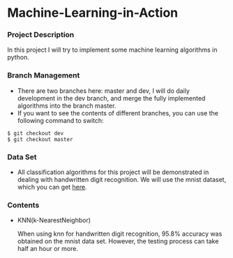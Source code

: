 # Machine-Learning-in-Action
### Project Description
In this project I will try to implement some machine learning algorithms in python.
### Branch Management
* There are two branches here: master and dev, I will do daily development in the dev branch, and merge the fully implemented algorithms into the branch master.
* If you want to see the contents of different branches, you can use the following command to switch:
```
$ git checkout dev
$ git checkout master
```
### Data Set
* All classification algorithms for this project will be demonstrated in dealing with handwritten digit recognition. We will use the mnist dataset, which you can get [here](http://yann.lecun.com/exdb/mnist/).

### Contents
* KNN(k-NearestNeighbor)

  When using knn for handwritten digit recognition, 95.8% accuracy was obtained on the mnist data set. However, the testing process can take half an hour or more.
  